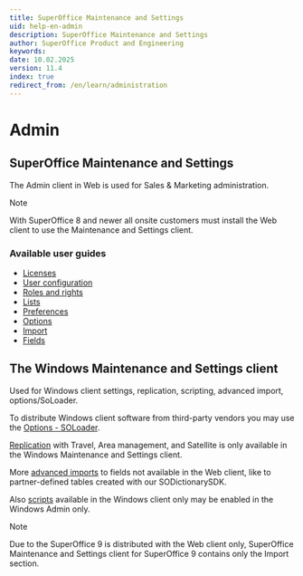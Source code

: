```yaml
---
title: SuperOffice Maintenance and Settings
uid: help-en-admin
description: SuperOffice Maintenance and Settings
author: SuperOffice Product and Engineering
keywords:
date: 10.02.2025
version: 11.4
index: true
redirect_from: /en/learn/administration
---
```


# Admin

## SuperOffice Maintenance and Settings

The Admin client in Web is used for Sales & Marketing administration.

> [!NOTE]
> With SuperOffice 8 and newer all onsite customers must install the Web client to use the Maintenance and Settings client.

### Available user guides

* [Licenses][1]
* [User configuration][2]
* [Roles and rights][3]
* [Lists][4]
* [Preferences][6]
* [Options][7]
* [Import][8]
* [Fields][9]

## The Windows Maintenance and Settings client

Used for Windows client settings, replication, scripting, advanced import, options/SoLoader.

To distribute Windows client software from third-party vendors you may use the [Options - SOLoader][11].

[Replication][12] with Travel, Area management, and Satellite is only available in the Windows Maintenance and Settings client.

More [advanced imports][13] to fields not available in the Web client, like to partner-defined tables created with our SODictionarySDK.

Also [scripts][14] available in the Windows client only may be enabled in the Windows Admin only.

> [!NOTE]
> Due to the SuperOffice 9 is distributed with the Web client only, SuperOffice Maintenance and Settings client for SuperOffice 9 contains only the Import section.

<!-- Referenced links -->
[1]: license/learn/index.md
[2]: user-management/learn/index.md
[3]: user-management/learn/role/index.md
[4]: lists/learn/index.md
[6]: preferences/learn/index.md
[7]: options/learn/index.md
[8]: import/index.md
[9]: ../custom-objects/learn/udef.md
[11]: https://help.superoffice.com/Documentation/Help/EN/CRM/8.5/WebHelpAdmin/index.htm#t=chap06%2FSOLoader.htm
[12]: https://help.superoffice.com/Documentation/Help/EN/CRM/8.5/WebHelpAdmin/index.htm#t=chap02%2FReplication.htm
[13]: https://help.superoffice.com/docs/10.3/en/onsite/win-client/learn/import/index.html
[14]: https://help.superoffice.com/Documentation/Help/EN/CRM/8.5/WebHelpAdmin/index.htm#t=Skripting%2FScripting.htm
